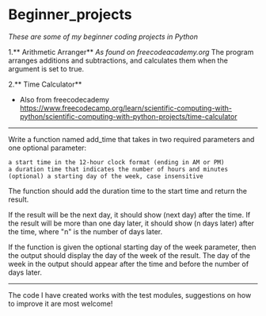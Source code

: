 # Beginner_projects

*These are some of my beginner coding projects in Python*

1.** Arithmetic Arranger** 
*As found on freecodeacademy.org*
The program arranges additions and subtractions, and calculates them when the argument is set to true. 

2.** Time Calculator**
* Also from freecodecademy https://www.freecodecamp.org/learn/scientific-computing-with-python/scientific-computing-with-python-projects/time-calculator

---------------------------------------------------------------------------------------------------
Write a function named add_time that takes in two required parameters and one optional parameter:

    a start time in the 12-hour clock format (ending in AM or PM)
    a duration time that indicates the number of hours and minutes
    (optional) a starting day of the week, case insensitive

The function should add the duration time to the start time and return the result.

If the result will be the next day, it should show (next day) after the time. If the result will be more than one day later, it should show (n days later) after the time, where "n" is the number of days later.

If the function is given the optional starting day of the week parameter, then the output should display the day of the week of the result. The day of the week in the output should appear after the time and before the number of days later.

-------------------------------------------------------------------------------------------------

The code I have created works with the test modules, suggestions on how to improve it are most welcome!

